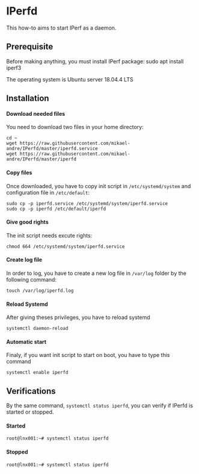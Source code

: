 # IPerfd
This how-to aims to start IPerf as a daemon.
## Prerequisite
Before making anything, you must install IPerf package:
sudo apt install iperf3

The operating system is Ubuntu server 18.04.4 LTS
## Installation
#### Download needed files
You need to download two files in your home directory:
```
cd ~
wget https://raw.githubusercontent.com/mikael-andre/IPerfd/master/iperfd.service
wget https://raw.githubusercontent.com/mikael-andre/IPerfd/master/iperfd
```
#### Copy files
Once downloaded, you have to copy init script in `/etc/systemd/system` and configuration file in `/etc/default`:
```
sudo cp -p iperfd.service /etc/systemd/system/iperfd.service
sudo cp -p iperfd /etc/default/iperfd
```
#### Give good rights
The init script needs excute rights:
```
chmod 664 /etc/systemd/system/iperfd.service 
```
#### Create log file
In order to log, you have to create a new log file in `/var/log` folder by the following command:
```
touch /var/log/iperfd.log
```
#### Reload Systemd
After giving theses privileges, you have to reload systemd
```
systemctl daemon-reload
```
#### Automatic start
Finaly, if you want init script to start on boot, you have to type this command
```
systemctl enable iperfd
```
## Verifications
By the same command, `systemctl status iperfd`, you can verify if IPerfd is started or stopped.
#### Started
```
root@lnx001:~# systemctl status iperfd
```
#### Stopped
```
root@lnx001:~# systemctl status iperfd
```

